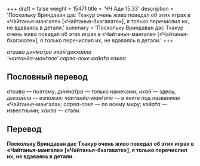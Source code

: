 +++
draft = false
weight = 15471
title = 'ЧЧ Ади 15.33'
description = 'Поскольку Вриндаван дас Тхакур очень живо поведал об этих играх в «Чайтанья-мангале» [«Чайтанья-бхагавате»], я только перечислил их, не вдаваясь в детали.'
summary = 'Поскольку Вриндаван дас Тхакур очень живо поведал об этих играх в «Чайтанья-мангале» [«Чайтанья-бхагавате»], я только перечислил их, не вдаваясь в детали.'
+++

_атаэва дин̇ма̄тра иха̄н̇ декха̄ила  
‘чаитанйа-ман̇гале’ сарва-локе кхйа̄та хаила_

## Пословный перевод

_атаэва_ — поэтому; _дин̇ма̄тра_ — только намеками; _иха̄н̇_ — здесь; _декха̄ила_ — изложил; _чаитанйа_\-_ман̇гале_ — в книге под названием «Чайтанья-мангала»; _сарва_\-_локе_ — по всему миру; _кхйа̄та_ — известными; _хаила_ — стали.

## Перевод

**Поскольку Вриндаван дас Тхакур очень живо поведал об этих играх в «Чайтанья-мангале» \[«Чайтанья-бхагавате»\], я только перечислил их, не вдаваясь в детали.**
